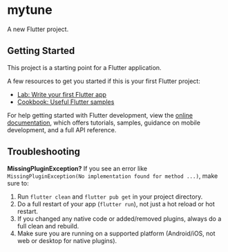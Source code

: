 # mytune

A new Flutter project.

## Getting Started

This project is a starting point for a Flutter application.

A few resources to get you started if this is your first Flutter project:

- [Lab: Write your first Flutter app](https://docs.flutter.dev/get-started/codelab)
- [Cookbook: Useful Flutter samples](https://docs.flutter.dev/cookbook)

For help getting started with Flutter development, view the
[online documentation](https://docs.flutter.dev/), which offers tutorials,
samples, guidance on mobile development, and a full API reference.

## Troubleshooting

**MissingPluginException?**
If you see an error like `MissingPluginException(No implementation found for method ...)`, make sure to:

1. Run `flutter clean` and `flutter pub get` in your project directory.
2. Do a full restart of your app (`flutter run`), not just a hot reload or hot restart.
3. If you changed any native code or added/removed plugins, always do a full clean and rebuild.
4. Make sure you are running on a supported platform (Android/iOS, not web or desktop for native plugins).

